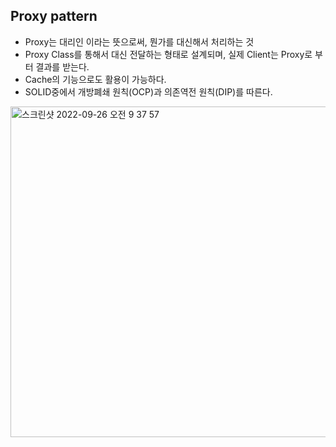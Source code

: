 ## Proxy pattern
- Proxy는 대리인 이라는 뜻으로써, 뭔가를 대신해서 처리하는 것
- Proxy Class를 통해서 대신 전달하는 형태로 설계되며, 실제 Client는 Proxy로 부터 결과를 받는다.
- Cache의 기능으로도 활용이 가능하다.
- SOLID중에서 개방폐쇄 원칙(OCP)과 의존역전 원칙(DIP)를 따른다.

<img width="529" alt="스크린샷 2022-09-26 오전 9 37 57" src="https://user-images.githubusercontent.com/75515697/192173422-b7fbfad3-b4a9-4693-929a-5ada49d2ecb3.png">

